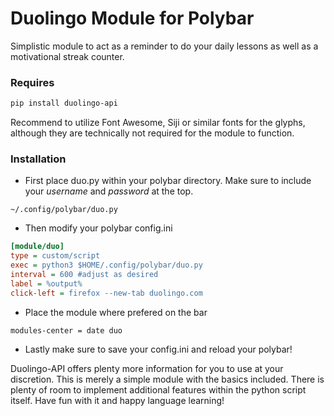# Duolingo Module for Polybar
Simplistic module to act as a reminder to do your daily lessons as well as a motivational streak counter.

### Requires

```sh
pip install duolingo-api
```
Recommend to utilize Font Awesome, Siji or similar fonts for the glyphs, although they are technically not required for the module to function.

### Installation
- First place duo.py within your polybar directory. Make sure to include your _username_ and _password_ at the top.
```
~/.config/polybar/duo.py
```
- Then modify your polybar config.ini
```ini
[module/duo]
type = custom/script
exec = python3 $HOME/.config/polybar/duo.py
interval = 600 #adjust as desired
label = %output%
click-left = firefox --new-tab duolingo.com
```
- Place the module where prefered on the bar
```
modules-center = date duo
```
- Lastly make sure to save your config.ini and reload your polybar!

Duolingo-API offers plenty more information for you to use at your discretion. This is merely a simple module with the basics included. There is plenty of room to implement additional features within the python script itself. Have fun with it and happy language learning!
